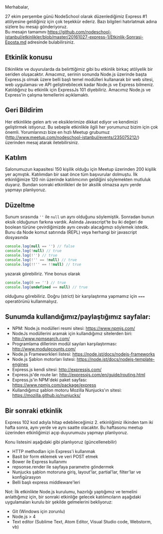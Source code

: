 Merhabalar,

27 ekim perşembe günü NodeSchool olarak düzenlediğimiz Express #1 atölyesine geldiğiniz için çok teşekkür ederiz.
Bazı bilgileri hatırlatmak adına sizlere bu mesajı gönderiyoruz.  
Bu mesajın tamamını https://github.com/nodeschool-istanbul/etkinlikler/blob/master/20161027-express-1/Etkinlik-Sonrasi-Eposta.md adresinde bulabilirsiniz.

## Etkinlik konusu
Etkinlikte ve duyurularda da belirttiğimiz gibi bu etkinlik birkaç atölyelik bir seriden oluşacaktır.
Amacımız, serinin sonunda Node.js üzerinde başta Express.js olmak üzere belli başlı temel modülleri kullanarak bir web sitesi, web uygulaması ve API geliştirebilecek kadar Node.js ve Express bilmeniz.
Katıldığınız bu etkinlik için ExpressJs 101 diyebiliriz. Amacımız Node.js ve Express'in çalışma temellerini açıklamaktı.

## Geri Bildirim
Her etkinlikte gelen artı ve eksiklerimize dikkat ediyor ve kendimizi geliştirmek istiyoruz. Bu sebeple etkinlikle ilgili her yorumunuz bizim için çok önemli.
Yorumlarınızı bize en hızlı Meetup grubumuz (http://www.meetup.com/nodeschool-istanbul/events/235075212/) üzerinden mesaj atarak iletebilirsiniz.

## Katılım
Salonumuzun kapasitesi 150 kişilik olduğu için Meetup üzerinden 200 kişilik yer açmıştık. Katılımdan bir saat önce tüm başvurular dolmuştu. İlk etkinliğimize 120 nin üzerinde katılımcının geldiğini söylemekten mutluluk duyarız.
Bundan sonraki etkinlikleri de bir aksilik olmazsa aynı yerde yapmayı planlıyoruz.

## Düzeltme
Sunum sırasında `''` ile `null` un aynı olduğunu söylemiştik. Sonradan bunun eksik olduğunun farkına vardık.
Aslında Javascript'te bu iki değeri de boolean türüne çevirdiğimizde aynı cevabı alacağımızı söylemek istedik.
Bunu da Node komut satırında (REPL) veya herhangi bir javascript dosyasında
```js
console.log(null == '') // false
console.log(!null) // true
console.log(!'') // true
console.log(!'' == !null) // true
console.log(!!'' == !!null) // true
```
yazarak görebiliriz. Yine bonus olarak
```js
console.log(0 == '') // true
console.log(undefined == null) // true
```
olduğunu görebiliriz. Doğru (strict) bir karşılaştırma yapmamız için `===` operatörünü kullanmalıyız.

## Sunumda kullandığımız/paylaştığımız sayfalar:
- NPM: Node.js modülleri resmi sitesi: https://www.npmjs.com/
- NodeJs modüllerini aramak için kullandığımız sitelerden biri: http://www.npmsearch.com/
- Programlama dillerinin modül sayıları karşılaştırması: http://www.modulecounts.com/
- Node.js Frameworkleri listesi: https://node.ist/docs/nodejs-frameworks
- Node.js Şablon motorları listesi: https://node.ist/docs/nodejs-template-engines
- Express.js kendi sitesi: http://expressjs.com/
- Express.js'de route lar: http://expressjs.com/en/guide/routing.html
- Express.js'in NPM'deki paket sayfası: https://www.npmjs.com/package/express
- Kullandığımız şablon motoru Mozilla Nunjucks'ın sitesi: https://mozilla.github.io/nunjucks/

## Bir sonraki etkinlik
Express 102 kod adıyla hitap edebileceğimiz 2. etkinliğimiz ilkinden tam iki hafta sonra, aynı yerde ve aynı saatte olacaktır.
Bu haftasonu meetup üzerinden etkinliğimizi açıp duyurumuzu yapmayı planlıyoruz.

Konu listesini aşağıdaki gibi planlıyoruz (güncellenebilir)
- HTTP methodları için Express'i kullanmak
- Basit bir form eklemek ve veri POST etmek
- Bower ile Express kullanımı
- repsonse.render ile sayfaya parametre göndermek
- Nunjucks şablon motoruna giriş, layout'lar, partial'lar, filter'lar ve konfigürasyon
- Belli başlı express middleware'leri

Not: İlk etkinlikte Node.js kurulumu, hazırlığı yaptığımız ve temelini anlattığımız için, bir sonraki etkinliğe gelecek katılımcıların aşağıdaki uygulamaları kurulu bir şekilde gelmelerini bekliyoruz:
- Git (Windows için zorunlu)
- Node.js > 4
- Text editor (Sublime Text, Atom Editor, Visual Studio code, Webstorm, vb)


